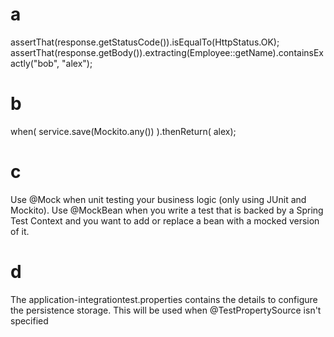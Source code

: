 # a
assertThat(response.getStatusCode()).isEqualTo(HttpStatus.OK);
assertThat(response.getBody()).extracting(Employee::getName).containsExactly("bob", "alex");

# b

when( service.save(Mockito.any()) ).thenReturn( alex);

# c

Use @Mock when unit testing your business logic (only using JUnit and Mockito). Use @MockBean when you write a test that is backed by a Spring Test Context and you want to add or replace a bean with a mocked version of it.

# d

The application-integrationtest.properties contains the details to configure the persistence storage. This will be used when @TestPropertySource isn't specified